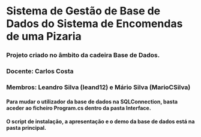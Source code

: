 # Sistema de Gestão de Base de Dados do Sistema de Encomendas de uma Pizaria
### Projeto criado no âmbito da cadeira Base de Dados.
### Docente: Carlos Costa
### Membros: Leandro Silva (leand12) e Mário Silva (MarioCSilva)
#### Para mudar o utilizador da base de dados na SQLConnection, basta aceder ao ficheiro Program.cs dentro da pasta Interface.
#### O script de instalação, a apresentação e o demo da base de dados está na pasta principal.
